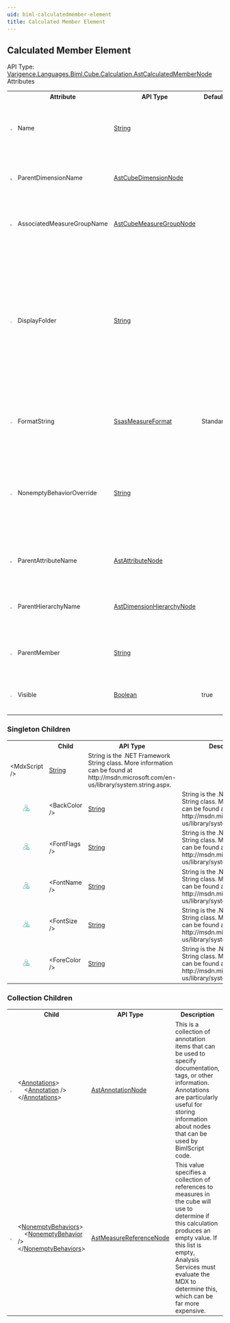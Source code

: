```yaml
---
uid: biml-calculatedmember-element
title: Calculated Member Element
---
```

## Calculated Member Element

<div class="AssemblyInfoGroup"><div class="CrossReferenceGroup"><div class="CrossReferenceHeader">API Type:</div><div class="CrossReferenceValue"><a href="../api-reference/Varigence.Languages.Biml.Cube.Calculation.AstCalculatedMemberNode.html">Varigence.Languages.Biml.Cube.Calculation.AstCalculatedMemberNode</a></div></div></div><div class="AttributeGroup"><div class="AttributeGroupHeader">Attributes</div><table id="AttributeList" class="AttributeList"><tbody><tr><th class="AttributeIconColumnHeader">&nbsp;</th><th class="AttributeNameColumnHeader">Attribute</th><th class="AttributeTypeColumnHeader">API Type</th><th class="AttributeDefaultColumnHeader">Default</th><th class="AttributeSummaryColumnHeader">Description</th></tr><tr class="ad0"><td align="center" class="AttributeIcon"><img title="Required Property" src="attributeRequired.png"></td><td class="AttributeName">Name</td><td class="AttributeType"><a href="https://msdn.microsoft.com/en-us/library/System.String.aspx">String</a></td><td class="AttributeDefault">&nbsp;</td><td class="AttributeSummary"><div class ="SummaryItem">Specifies the name of the object.  This name can be used to reference this object from anywhere else in the program.</div></td></tr><tr class="ad1"><td align="center" class="AttributeIcon"><img title="Required reference to an existing definiton." src="attributeRequiredReference.png"></td><td class="AttributeName">ParentDimensionName</td><td class="AttributeType"><a href="../api-reference/Varigence.Languages.Biml.Cube.AstCubeDimensionNode.html">AstCubeDimensionNode</a></td><td class="AttributeDefault">&nbsp;</td><td class="AttributeSummary"><div class ="SummaryItem">This value specifies the parent cube dimension that should be associated with this calculated member.</div></td></tr><tr class="ad0"><td align="center" class="AttributeIcon"><img title="References an existing definiton." src="attributeReference.png"></td><td class="AttributeName">AssociatedMeasureGroupName</td><td class="AttributeType"><a href="../api-reference/Varigence.Languages.Biml.MeasureGroup.AstCubeMeasureGroupNode.html">AstCubeMeasureGroupNode</a></td><td class="AttributeDefault">&nbsp;</td><td class="AttributeSummary"><div class ="SummaryItem">This value specifies the measure group in which this calculated member should be displayed.</div></td></tr><tr class="ad1"><td align="center" class="AttributeIcon"><img title="" src="attribute.png"></td><td class="AttributeName">DisplayFolder</td><td class="AttributeType"><a href="https://msdn.microsoft.com/en-us/library/System.String.aspx">String</a></td><td class="AttributeDefault">&nbsp;</td><td class="AttributeSummary"><div class ="SummaryItem">This value specifies the folder in which the parent element is listed. The default setting is None. The display folder is used by the OLAP client, such as Microsoft Excel, to visualize the measure in context of the larger measure/dimension hierarchy. Display folders enable better organization of measures to ease the navigation of large cubes for end-user analysts.</div></td></tr><tr class="ad0"><td align="center" class="AttributeIcon"><img title="" src="attribute.png"></td><td class="AttributeName">FormatString</td><td class="AttributeType"><a href="../api-reference/Varigence.Languages.Biml.Cube.SsasMeasureFormat.html">SsasMeasureFormat</a></td><td class="AttributeDefault">Standard</td><td class="AttributeSummary"><div class ="SummaryItem">This value specifies the format that should be used to display the result of the calculated member in the client application.</div></td></tr><tr class="ad1"><td align="center" class="AttributeIcon"><img title="" src="attribute.png"></td><td class="AttributeName">NonemptyBehaviorOverride</td><td class="AttributeType"><a href="https://msdn.microsoft.com/en-us/library/System.String.aspx">String</a></td><td class="AttributeDefault">&nbsp;</td><td class="AttributeSummary"><div class ="SummaryItem">This property allows a user to specify an arbitrary MDX expression to be used as the NonemptyBehavior property of the calculation. It overrides any values in the NonemptyBehaviors collection.</div></td></tr><tr class="ad0"><td align="center" class="AttributeIcon"><img title="References an existing definiton." src="attributeReference.png"></td><td class="AttributeName">ParentAttributeName</td><td class="AttributeType"><a href="../api-reference/Varigence.Languages.Biml.Dimension.AstAttributeNode.html">AstAttributeNode</a></td><td class="AttributeDefault">&nbsp;</td><td class="AttributeSummary"><div class ="SummaryItem">This value specifies the parent dimension attribute that should be associated with this calculated member.</div></td></tr><tr class="ad1"><td align="center" class="AttributeIcon"><img title="References an existing definiton." src="attributeReference.png"></td><td class="AttributeName">ParentHierarchyName</td><td class="AttributeType"><a href="../api-reference/Varigence.Languages.Biml.Dimension.AstDimensionHierarchyNode.html">AstDimensionHierarchyNode</a></td><td class="AttributeDefault">&nbsp;</td><td class="AttributeSummary"><div class ="SummaryItem">This value specifies the parent dimension hierarchy that should be associated with this calculated member.</div></td></tr><tr class="ad0"><td align="center" class="AttributeIcon"><img title="" src="attribute.png"></td><td class="AttributeName">ParentMember</td><td class="AttributeType"><a href="https://msdn.microsoft.com/en-us/library/System.String.aspx">String</a></td><td class="AttributeDefault">&nbsp;</td><td class="AttributeSummary"><div class ="SummaryItem">This value specifies the name of the parent member that should be associated with this calculated member.</div></td></tr><tr class="ad1"><td align="center" class="AttributeIcon"><img title="" src="attribute.png"></td><td class="AttributeName">Visible</td><td class="AttributeType"><a href="https://msdn.microsoft.com/en-us/library/System.Boolean.aspx">Boolean</a></td><td class="AttributeDefault">true</td><td class="AttributeSummary"><div class ="SummaryItem">This value indicates whether the parent element is visible. The default setting is True.</div></td></tr></tbody></table></div><div class="ChildGroup">

### Singleton Children

<table id="ChildList" class="ChildList"><tbody><tr><th class="ChildIconColumnHeader">&nbsp;</th><th class="ChildNameColumnHeader">Child</th><th class="ChildTypeColumnHeader">API Type</th><th class="ChildSummaryColumnHeader">Description</th></tr><tr class="cd0"><td class="ChildName"><span class="punc">&lt;</span>MdxScript<span class="punc"> /&gt;</span></td><td class="ChildType"><a href="https://msdn.microsoft.com/en-us/library/System.String.aspx">String</a></td><td class="ChildSummary">String is the .NET Framework String class.  More information can be found at http://msdn.microsoft.com/en-us/library/system.string.aspx.</td></tr><tr class="cd1"><td align="center" class="ChildIcon"><img title="" src="singletonChild.png"></td><td class="ChildName"><span class="punc">&lt;</span>BackColor<span class="punc"> /&gt;</span></td><td class="ChildType"><a href="https://msdn.microsoft.com/en-us/library/System.String.aspx">String</a></td><td class="ChildSummary">String is the .NET Framework String class.  More information can be found at http://msdn.microsoft.com/en-us/library/system.string.aspx.</td></tr><tr class="cd0"><td align="center" class="ChildIcon"><img title="" src="singletonChild.png"></td><td class="ChildName"><span class="punc">&lt;</span>FontFlags<span class="punc"> /&gt;</span></td><td class="ChildType"><a href="https://msdn.microsoft.com/en-us/library/System.String.aspx">String</a></td><td class="ChildSummary">String is the .NET Framework String class.  More information can be found at http://msdn.microsoft.com/en-us/library/system.string.aspx.</td></tr><tr class="cd1"><td align="center" class="ChildIcon"><img title="" src="singletonChild.png"></td><td class="ChildName"><span class="punc">&lt;</span>FontName<span class="punc"> /&gt;</span></td><td class="ChildType"><a href="https://msdn.microsoft.com/en-us/library/System.String.aspx">String</a></td><td class="ChildSummary">String is the .NET Framework String class.  More information can be found at http://msdn.microsoft.com/en-us/library/system.string.aspx.</td></tr><tr class="cd0"><td align="center" class="ChildIcon"><img title="" src="singletonChild.png"></td><td class="ChildName"><span class="punc">&lt;</span>FontSize<span class="punc"> /&gt;</span></td><td class="ChildType"><a href="https://msdn.microsoft.com/en-us/library/System.String.aspx">String</a></td><td class="ChildSummary">String is the .NET Framework String class.  More information can be found at http://msdn.microsoft.com/en-us/library/system.string.aspx.</td></tr><tr class="cd1"><td align="center" class="ChildIcon"><img title="" src="singletonChild.png"></td><td class="ChildName"><span class="punc">&lt;</span>ForeColor<span class="punc"> /&gt;</span></td><td class="ChildType"><a href="https://msdn.microsoft.com/en-us/library/System.String.aspx">String</a></td><td class="ChildSummary">String is the .NET Framework String class.  More information can be found at http://msdn.microsoft.com/en-us/library/system.string.aspx.</td></tr></tbody></table>
</div>
<div class="ChildGroup">

### Collection Children

<table id="ChildList" class="ChildList"><tbody><tr><th class="ChildIconColumnHeader">&nbsp;</th><th class="ChildNameColumnHeader">Child</th><th class="ChildTypeColumnHeader">API Type</th><th class="ChildSummaryColumnHeader">Description</th></tr><tr class="cd0"><td align="center" class="ChildIcon"><img title="" src="collectionChild.png"><div class="RequiredIcon" title="Required Child"></div><td class="ChildName"><span class="punc">&lt;</span><a href=Varigence.Languages.Biml.AstNode_Annotations.html">Annotations</a><span class="punc">&gt;</span><br />&nbsp;&nbsp;&nbsp;&nbsp;<span class="punc">&lt;</span><a href=Varigence.Languages.Biml.AstAnnotationNode.html">Annotation</a> <span class="punc">/&gt;</span><br /><span class="punc">&lt;/</span><a href=Varigence.Languages.Biml.AstNode_Annotations.html">Annotations</a><span class="punc">&gt;</span></td><td class="ChildType"><a href="../api-reference/Varigence.Languages.Biml.AstAnnotationNode.html">AstAnnotationNode</a></td><td class="ChildSummary"><div class ="SummaryItem">This is a collection of annotation items that can be used to specify documentation, tags, or other information.  Annotations are particularly useful for storing information about nodes that can be used by BimlScript code.</div></td></tr><tr class="cd1"><td align="center" class="ChildIcon"><img title="" src="collectionChild.png"><div class="RequiredIcon" title="Required Child"></div><td class="ChildName"><span class="punc">&lt;</span><a href=Varigence.Languages.Biml.Cube.Calculation.AstCalculatedMemberNode_NonemptyBehaviors.html">NonemptyBehaviors</a><span class="punc">&gt;</span><br />&nbsp;&nbsp;&nbsp;&nbsp;<span class="punc">&lt;</span><a href=Varigence.Languages.Biml.Fact.AstMeasureReferenceNode.html">NonemptyBehavior</a> <span class="punc">/&gt;</span><br /><span class="punc">&lt;/</span><a href=Varigence.Languages.Biml.Cube.Calculation.AstCalculatedMemberNode_NonemptyBehaviors.html">NonemptyBehaviors</a><span class="punc">&gt;</span></td><td class="ChildType"><a href="../api-reference/Varigence.Languages.Biml.Fact.AstMeasureReferenceNode.html">AstMeasureReferenceNode</a></td><td class="ChildSummary"><div class ="SummaryItem">This value specifies a collection of references to measures in the cube will use to determine if this calculation produces an empty value.  If this list is empty, Analysis Services must evaluate the MDX to determine this, which can be far more expensive.</div></td></tr></tbody></table>
</div>
